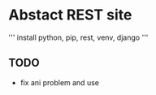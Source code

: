 # Abstact REST site
'''
 install python, pip, rest, venv, django
'''
## TODO
* fix ani problem and use
